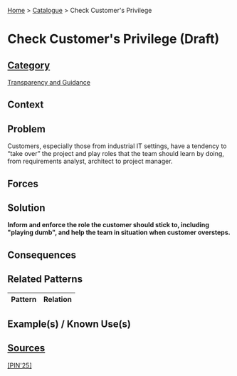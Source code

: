 [Home](../README.md) > [Catalogue](../Patterns_catalogue.md) > Check Customer's Privilege

# Check Customer's Privilege (Draft)

## [Category](categories/categories.md)

[Transparency and Guidance](categories/Transparency_and_Guidance.md)

## Context

## Problem

Customers, especially those from industrial IT settings, have a tendency to “take over” the project and play roles that the team should learn by doing, from requirements analyst, architect to project manager.

## Forces

## Solution

**Inform and enforce the role the customer should stick to, including "playing dumb", and help the team in situation when customer oversteps.**

## Consequences

## Related Patterns

|Pattern|Relation|
|--|--|
 
## Example(s) / Known Use(s) 

## [Sources](../References.md)

[[PIN'25]](publications/pin25/pin25.md)
